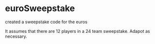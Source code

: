 # euroSweepstake
created a sweepstake code for the euros

It assumes that there are 12 players in a 24 team sweepstake. Adapot as necessary.
